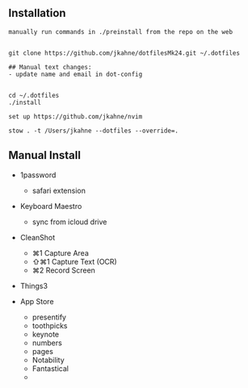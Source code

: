 ## Installation
```
manually run commands in ./preinstall from the repo on the web 


git clone https://github.com/jkahne/dotfilesMk24.git ~/.dotfiles

## Manual text changes:
- update name and email in dot-config


cd ~/.dotfiles
./install

set up https://github.com/jkahne/nvim

stow . -t /Users/jkahne --dotfiles --override=.
```



## Manual Install

- 1password
  - safari extension

- Keyboard Maestro
  - sync from icloud drive

- CleanShot
  - ⌘1 Capture Area
  - ⇧⌘1 Capture Text (OCR)
  - ⌘2 Record Screen

- Things3

- App Store
  - presentify
  - toothpicks
  - keynote
  - numbers
  - pages
  - Notability
  - Fantastical
  -

